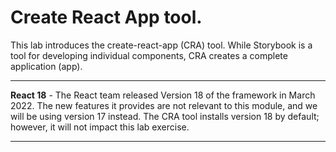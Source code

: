 # Create React App tool.

This lab introduces the create-react-app (CRA) tool. While Storybook is a tool for developing individual components, CRA creates a complete application (app).

------------------------------------

__React 18__ - The React team released Version 18 of the framework in March 2022. The new features it provides are not relevant to this module, and we will be using version 17 instead. The CRA tool installs version 18 by default; however, it will not impact this lab exercise.

---------------------------------
